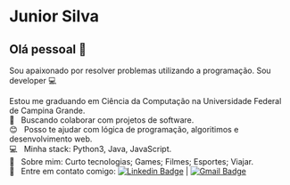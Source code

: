 

# Junior Silva

## Olá pessoal 👋
Sou apaixonado por resolver problemas utilizando a programação.
Sou developer :computer:

 Estou me graduando em Ciência da Computação na Universidade Federal de Campina Grande.
 <br/> :purple_heart: &nbsp; Buscando colaborar com projetos de software.
 <br/> :blush: &nbsp; Posso te ajudar com lógica de programação, algoritimos e desenvolvimento web.
 <br/> :computer: &nbsp; Minha stack: Python3, Java, JavaScript.
 <br/> 💬  &nbsp; Sobre mim: Curto tecnologias; Games; Filmes; Esportes; Viajar.
 <br/> :email: &nbsp; Entre em contato comigo: [![Linkedin Badge](https://img.shields.io/badge/-JuniorSilva-blue?style=flat-square&logo=Linkedin&logoColor=white&link=www.linkedin.com/in/junior-j-silva)](https://www.linkedin.com/in/junior-j-silva) 
| 
[![Gmail Badge](https://img.shields.io/badge/-junior.silva@ccc.ufcg.edu.br-c14438?style=flat-square&logo=Gmail&logoColor=white&link=mailto:junior.silva@ccc.ufcg.edu.br)](mailto:junior.silva@ccc.ufcg.edu.br)
